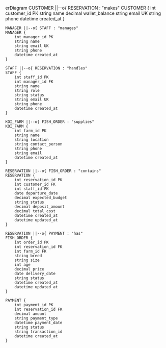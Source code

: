 erDiagram
    CUSTOMER ||--o{ RESERVATION : "makes"
    CUSTOMER {
        int customer_id PK
        string name
        decimal wallet_balance
        string email UK
        string phone
        datetime created_at
    }
    
    MANAGER ||--o{ STAFF : "manages"
    MANAGER {
        int manager_id PK
        string name
        string email UK
        string phone
        datetime created_at
    }
    
    STAFF ||--o{ RESERVATION : "handles"
    STAFF {
        int staff_id PK
        int manager_id FK
        string name
        string role
        string status
        string email UK
        string phone
        datetime created_at
    }
    
    KOI_FARM ||--o{ FISH_ORDER : "supplies"
    KOI_FARM {
        int farm_id PK
        string name
        string location
        string contact_person
        string phone
        string email
        datetime created_at
    }
    
    RESERVATION ||--o{ FISH_ORDER : "contains"
    RESERVATION {
        int reservation_id PK
        int customer_id FK
        int staff_id FK
        date departure_date
        decimal expected_budget
        string status
        decimal deposit_amount
        decimal total_cost
        datetime created_at
        datetime updated_at
    }
    
    RESERVATION ||--o{ PAYMENT : "has"
    FISH_ORDER {
        int order_id PK
        int reservation_id FK
        int farm_id FK
        string breed
        string size
        int age
        decimal price
        date delivery_date
        string status
        datetime created_at
        datetime updated_at
    }
    
    PAYMENT {
        int payment_id PK
        int reservation_id FK
        decimal amount
        string payment_type
        datetime payment_date
        string status
        string transaction_id
        datetime created_at
    }
